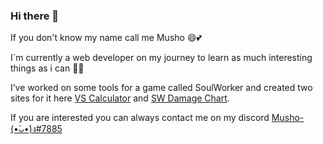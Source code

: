 ### Hi there 👋

If you don't know my name call me Musho 😄💕

I`m currently a web developer on my journey to learn as much interesting things as i can 🤯😲

I’ve worked on some tools for a game called SoulWorker and created two sites for it here [VS Calculator](https://mush-0.github.io/VS-Calc/) and [SW Damage Chart](https://mush-0.github.io/sw-dmg-chart/).

If you are interested you can always contact me on my discord [Musho- (•̀ᴗ•́)ง#7885](https://discord.com/users/287203639486054412) 

<!--
**Mush-0/Mush-0** is a ✨ _special_ ✨ repository because its `README.md` (this file) appears on your GitHub profile.

Here are some ideas to get you started:

- 🔭 I’m currently working on ...
- 🌱 I’m currently learning ...
- 👯 I’m looking to collaborate on ...
- 🤔 I’m looking for help with ...
- 💬 Ask me about ...
- 📫 How to reach me: ...
- 😄 Pronouns: ...
- ⚡ Fun fact: ...
-->
